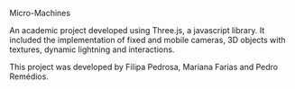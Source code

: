 Micro-Machines

An academic project developed using Three.js, a javascript library.
It included the implementation of fixed and mobile cameras, 3D
objects with textures, dynamic lightning and interactions.

This project was developed by Filipa Pedrosa, Mariana Farias and Pedro Remédios.